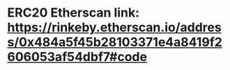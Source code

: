 # ERC20 Etherscan link: https://rinkeby.etherscan.io/address/0x484a5f45b28103371e4a8419f2606053af54dbf7#code
